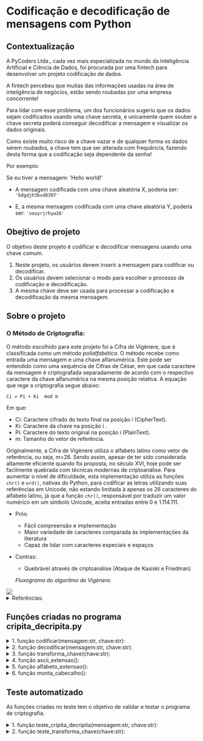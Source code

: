 # Codificação e decodificação de mensagens com Python
## Contextualização

A PyCoders Ltda., cada vez mais especializada no mundo da Inteligência Artificial e Ciência de Dados, foi procurada por uma fintech para desenvolver um projeto codificação de dados. 

A fintech percebeu que muitas das informações usadas na área de inteligência de negócios, estão sendo roubadas por uma empresa concorrente! 

Para lidar com esse problema, um dos funcionários sugeriu que os dados sejam codificados usando uma chave secreta, e unicamente quem souber a chave secreta poderá conseguir decodificar a mensagem e visualizar os dados originais.

Como existe muito risco de a chave vazar e de qualquer forma os dados serem roubados, a chave tem que ser alterada com frequência, fazendo desta forma que a codificação seja dependente da senha! 

Por exemplo:

Se eu tiver a mensagem: 'Hello world!'
- A mensagem codificada com uma chave aleatória X, poderia ser: ```'bdgdjh3bvd8397'```

- E, a mesma mensagem codificada com uma chave aleatória Y, poderia ser: ```'oouyrjrhyw26'```

## Obejtivo de projeto

O objetivo deste projeto é codificar e decodificar mensagens usando uma chave comum.

1. Neste projeto, os usuários devem inserir a mensagem para codificar ou decodificar. 
2. Os usuários devem selecionar o modo para escolher o processo de codificação e decodificação. 
3. A mesma chave deve ser usada para processar a codificação e decodificação da mesma mensagem.

## Sobre o projeto
### O Método de Criptografia:

O método escolhido para este projeto foi a Cifra de Vigènere, que é classificada como um método *polialfabética*. O método recebe como entrada uma mensagem e uma chave alfanumérica. Este pode ser entendido como uma sequência de Cifras de César, em que cada caractere da mensagem é criptografada separadamente de acordo com o respectivo caractere da chave alfanumérica na mesma posição relativa. A equação que rege a criptografia segue abaixo:

```Ci = Pi + Ki  mod m```

Em que:
- Ci: Caractere cifrado do texto final na posição i (CipherText).
- Ki: Caractere da chave  na posição i .
- Pi: Caractere do texto original  na posição i (PlainText).
- m: Tamanho do vetor de referência.


Originalmente, a Cifra de Vigènere utiliza o alfabeto latino como vetor de referência, ou seja, m=26. Sendo assim, apesar de ter sido considerada altamente eficiente quando foi proposta, no século XVI, hoje pode ser facilmente quebrada com técnicas modernas de criptoanálise. Para aumentar o nível de dificuldade, esta implementação utiliza as funções ```chr()``` e ```ord()```, nativas do Python, para codificar as letras utilizando suas referências em Unicode, não estando limitada à apenas os 26 caracteres do alfabeto latino, já que a função ```chr()```, responsável por traduzir um valor numérico em um símbolo Unicode, aceita entradas entre 0 e 1.114.111.

- Prós:
    - Fácil compreensão e implementação
    - Maior variedade de caracteres comparada às implementações da literatura
    - Capaz de lidar com caracteres especiais e espaços
- Contras:
    - Quebrável através de criptoanálise (Ataque de Kasiski e Friedman)



    *Fluxograma do algoritmo de Vigènere.*
<img src='./others/fluxograma.png'>

<details>

<summary>Referências:</summary>


- [Built-in Functions#ord — Python 3.7.17 documentation](https://docs.python.org/3.7/library/functions.html#ord)
- [Built-in Functions#chr — Python 3.7.17 documentation](https://docs.python.org/3.7/library/functions.html#chr)
- [Codificar e Decodificar Usando a Cifra de Vig - wikiHow](https://pt.wikihow.com/Codificar-e-Decodificar-Usando-a-Cifra-de-Vig)
- [Cifra de Vigenère – Wikipédia, a enciclopédia livre (wikipedia.org)](https://pt.wikipedia.org/wiki/Cifra_de_Vigen%C3%A8re)
- [An-Enhanced-Vigenere-Cipher-For-Data-Security-libre.pdf (d1wqtxts1xzle7.cloudfront.net)](https://d1wqtxts1xzle7.cloudfront.net/44594117/An-Enhanced-Vigenere-Cipher-For-Data-Security-libre.pdf?1460300129=&response-content-disposition=inline%3B+filename%3DAn_Enhanced_Vigenere_Cipher_For_Data_Sec.pdf&Expires=1698356584&Signature=USa1XFc1UyD9uB4L6sKdPYgVVDqZwDWoAIy80zv1~ruyf5qHrnylBUFcKik6nUxsuTZBbjCYnWweaji0jaORTsC38IqeHLAP8zwJd8ISiijFj8v0KexdUdBVLYenXHFZf-HbGXIOKjgRHe4d5-6Qow4q0P7XyTC-aBI7-eZe0P357M4XlYWKrAKMoRcl19lX7DbOqyX7Lw-Xa4iDpflr15uYP3Us8HMPyVCjXOyMDZ1di~c4C7fdu0otx7AbKhCrX1rDgXviJUmx~EPOeUI5IjtdCEQ2gJJQpiBdEDiL-vCX7BdoT0YLo2GXtUgWCaDV0iY~-jSGwoffTrdjlSVj6Q__&Key-Pair-Id=APKAJLOHF5GGSLRBV4ZA)
- [Data Security Using Vigenere Cipher and Goldbach Codes Algorithm (researchgate.net)](https://www.researchgate.net/profile/Robbi-Rahim/publication/312651703_Data_Security_Using_Vigenere_Cipher_and_Goldbach_Codes_Algorithm/links/588762edaca272b7b4522a6a/Data-Security-Using-Vigenere-Cipher-and-Goldbach-Codes-Algorithm.pdf)
- [aliyu-2016-ijca-908549-libre.pdf (d1wqtxts1xzle7.cloudfront.net)](https://d1wqtxts1xzle7.cloudfront.net/52095035/aliyu-2016-ijca-908549-libre.pdf?1489104159=&response-content-disposition=inline%3B+filename%3DVigenere_Cipher_Trends_Review_and_Possib.pdf&Expires=1698365495&Signature=Qv3AM6X~3NVg5OaLdRXoJMxQlOuy~VZ2kRyHQtiETloCC1Y-H60CYuqc3g-hVKDup~Liqiol-JVcgEyUpozqRO~sNslxw3oGSdZ~wlQZtF4Fe7Pkzt58B5J-OmPAgmeFjoXzMfrF7YVYdMs4RMRMUS5x3XohQS-urWOmavmyf6k-fWGyMcPnq2T2TdaS7htOxl68CHke0xyZbllmwv7atXwPr4oj9P5rav4Ni~pkoZpL5mcdoh8sxQvMvIQdY~qGH37h0a7lX5pNUucsHDerUQzE7~YFbuOGrwcuOtqJZikvlMOmHOKhkI8fbkk~VEd832C~tXIYRMEWmcBcfA14yg__&Key-Pair-Id=APKAJLOHF5GGSLRBV4ZA)

</details>


## Funções criadas no programa cripita_decripita.py

<details>

<summary>1. função codificar(mensagem:str, chave:str):</summary>

- Aplica o método da Cifra de Vigènere na codificação.

    - ENTRADA:
        - mensagem, ```str```: Texto que irá ser criptografado.
        - chave, ```str```: Senha alfanumérica que irá definir a offset do texto.

    - SAÍDA:
        - mensagem_codificada, ```str```: Mensagem criptografada.

```
'''Função que criptografar a mensagem.'''
def codificar(mensagem : str, chave : str):
    mensagem_codificada = ""

    '''Garante que a chave e a mensagem tenham o mesmo tamanho.'''
    if len(chave) < len(mensagem):
        while len(chave) < len(mensagem):
            chave += chave
    
    chave = chave[:len(mensagem)]

    for car_chave, car_mensagem in zip(chave, mensagem):
        offset = transforma_chave(car_chave)
        mensagem_codificada += chr((ord(car_mensagem) + offset) % ascii_extensao())
    
    return mensagem_codificada
```

</details>

<details>

<summary>2. função decodificar(mensagem:str, chave:str):</summary>

- Aplica o método da Cifra de Vigènere na decodificação.

    - ENTRADA:
        - mensagem, ```str```: Texto que irá ser descriptografado.
        - chave, ```str```: Senha alfanumérica que foi fornecida na criptografia da mensagem original que irá definir a offset do texto.

    - SAÍDA:
        - mensagem_decodificada, ```str```: Mensagem descriptografada.

```
'''Função que descriptografa a mensagem.'''
def decodificar(mensagem : str, chave : str):
    mensagem_decodificada = ""

    '''Garante que a chave e a mensagem tenham o mesmo tamanho.'''
    if len(chave) < len(mensagem):
        while len(chave) < len(mensagem):
            chave += chave
    
    chave = chave[:len(mensagem)]

    for car_chave, car_mensagem in zip(chave, mensagem):
        offset = transforma_chave(car_chave)
        mensagem_decodificada += chr((ord(car_mensagem) - offset) % ascii_extensao())

    
    return mensagem_decodificada
```

</details>

<details>

<summary>3. função transforma_chave(chave:str):</summary>

- Aplica a mudança da chave para o formato numérico e multiplo de 26.

    - ENTRADA:
        - chave, ```str```: Senha alfanumérica que irá ser transformada em numérica.

    - SAÍDA:
        - chave_numerica, ```int```: Retorna a chave em formato numérico multiplo de 26.

```
'''Função que transforma a chave.'''
def transforma_chave(chave : str):
    chave = str(chave)
    chave_numerica = 0

    for caractere in str(chave):
        chave_numerica += ord(caractere)
    
    return chave_numerica % alfabeto_extensao()
```

</details>

<details>

<summary>4. função ascii_extensao():</summary>

- Retorna o intervalo válido para o argumento da função ```chr()``` vai de ```0 até 1.114.111```.

```
'''Define o intervalo válido da funação chr().'''
def ascii_extensao():
    invervalo = 1114112
    return invervalo
```

</details>

<details>

<summary>5. função alfabeto_extensao():</summary>

- Retorna o intervalo de ```26``` caracteres conrespondetes a o alfabeto pt-br.

```
'''Define o intervalo do alfabeto português-BR.'''
def alfabeto_extensao():
    extensao = 26
    return extensao
```

</details>

<details>

<summary>6. função monta_cabecalho():</summary>

- Monta o cabeçalho do programa a ser renderizado na chamada inicial.

```
'''Define o cabeçalho do programa.'''
def monta_cabecalho():
    cabecalho = TEXTO_CABECALHO.format(
        TEXTO_BARRA, 
        "*"+TEXTO_NOME_PROGRAMA.center(len(TEXTO_BARRA)-2)+"*", 
        TEXTO_BARRA
    )
    return cabecalho
```

</details>

## Teste automatizado
As funções criadas no teste tem o objetivo de validar e testar o programa de criptografia.

<details>

<summary>1. função teste_cripita_decripita(mensagem:str, chave:str):</summary>

- Aplica o teste nas funções ```codificar(mensagem:str, chave:str)``` e ```decodificar(mensagem:str, chave:str)```

    - ENTRADA:
        - mensagem, ```str```: Mensagem a ser criptografada
        - chave, ```str```: Senha alfanumérica que irá definir a offset do texto.

    - SAÍDA:
        - mensagem == mensagem_decodificada, ```str```: Validação, apos a criptografia irá verificar se a mensagem foi descriptografada corretamente, retorno esperado *True*.

```
def teste_cripita_decripita(mensagem : str, chave : str):
    mensagem_codificada = codificar(mensagem=mensagem, chave=chave)
    mensagem_decodificada = decodificar(mensagem=mensagem_codificada, chave=chave)

    return mensagem == mensagem_decodificada
```

</details>


<details>

<summary>2. função teste_transforma_chave(chave:str):</summary>

- Aplica o teste na função ```transforma_chave(chave:str)```

    - ENTRADA:
        - chave, ```str```: Senha alfanumérica que irá ser transformada em numérica.

    - SAÍDA:
        - transforma_chave(chave) % 26 == 0, ```int```: Validação, caso a função ```transforma_chave(chave:str)``` retorne um número multiplo de 26 o retorno esperado é *True*.

```
def teste_transforma_chave(chave : str):
    return transforma_chave(chave) % 26 == 0
```

</details>
